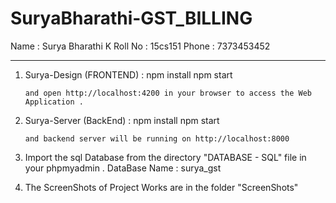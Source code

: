 # SuryaBharathi-GST_BILLING

Name : Surya Bharathi K 
Roll No : 15cs151
Phone : 7373453452

____________________________________________________________________

1. Surya-Design (FRONTEND) : 
        npm install
        npm start
    ```       
   and open http://localhost:4200 in your browser to access the Web Application .

2. Surya-Server (BackEnd)  : 
		npm install
        npm start
    ```       
   and backend server will be running on http://localhost:8000 

3. Import the sql Database from the directory "DATABASE - SQL" file in your phpmyadmin .
        DataBase Name   :  surya_gst 


4. The ScreenShots of Project Works are in the folder "ScreenShots"        